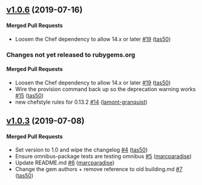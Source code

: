 <!-- usage documentation: https://expeditor.chef.io/docs/reference/changelog/#common-changelog -->
<!-- latest_release 1.0.6 -->
## [v1.0.6](https://github.com/chef/chef-cli/tree/v1.0.6) (2019-07-16)

#### Merged Pull Requests
- Loosen the Chef dependency to allow 14.x or later [#19](https://github.com/chef/chef-cli/pull/19) ([tas50](https://github.com/tas50))
<!-- latest_release -->

<!-- release_rollup since=1.0.3 -->
### Changes not yet released to rubygems.org

#### Merged Pull Requests
- Loosen the Chef dependency to allow 14.x or later [#19](https://github.com/chef/chef-cli/pull/19) ([tas50](https://github.com/tas50)) <!-- 1.0.6 -->
- Wire the provision command back up so the deprecation warning works [#15](https://github.com/chef/chef-cli/pull/15) ([tas50](https://github.com/tas50)) <!-- 1.0.5 -->
- new chefstyle rules for 0.13.2 [#14](https://github.com/chef/chef-cli/pull/14) ([lamont-granquist](https://github.com/lamont-granquist)) <!-- 1.0.4 -->
<!-- release_rollup -->

<!-- latest_stable_release -->
## [v1.0.3](https://github.com/chef/chef-cli/tree/v1.0.3) (2019-07-08)

#### Merged Pull Requests
- Set version to 1.0 and wipe the changelog [#4](https://github.com/chef/chef-cli/pull/4) ([tas50](https://github.com/tas50))
- Ensure omnibus-package tests are testing omnibus [#5](https://github.com/chef/chef-cli/pull/5) ([marcparadise](https://github.com/marcparadise))
- Update README.md [#6](https://github.com/chef/chef-cli/pull/6) ([marcparadise](https://github.com/marcparadise))
- Change the gem authors + remove reference to old building.md [#7](https://github.com/chef/chef-cli/pull/7) ([tas50](https://github.com/tas50))
<!-- latest_stable_release -->